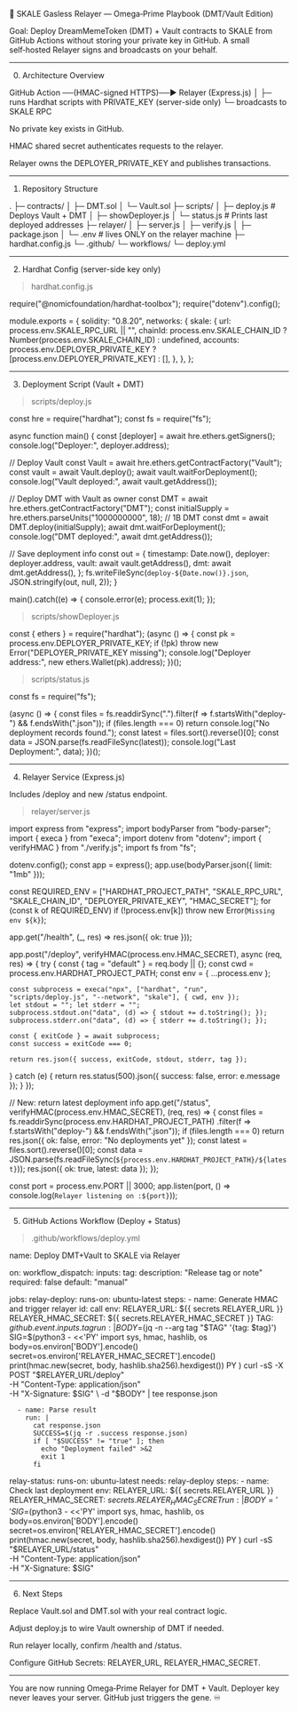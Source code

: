 🧬 SKALE Gasless Relayer — Omega‑Prime Playbook (DMT/Vault Edition)

Goal: Deploy DreamMemeToken (DMT) + Vault contracts to SKALE from GitHub Actions without storing your private key in GitHub. A small self‑hosted Relayer signs and broadcasts on your behalf.


---

0) Architecture Overview

GitHub Action  ──(HMAC-signed HTTPS)──▶  Relayer (Express.js)
                                               │
                                               ├─ runs Hardhat scripts with PRIVATE_KEY (server-side only)
                                               └─ broadcasts to SKALE RPC

No private key exists in GitHub.

HMAC shared secret authenticates requests to the relayer.

Relayer owns the DEPLOYER_PRIVATE_KEY and publishes transactions.



---

1) Repository Structure

.
├─ contracts/
│  ├─ DMT.sol
│  └─ Vault.sol
├─ scripts/
│  ├─ deploy.js        # Deploys Vault + DMT
│  ├─ showDeployer.js
│  └─ status.js        # Prints last deployed addresses
├─ relayer/
│  ├─ server.js
│  ├─ verify.js
│  ├─ package.json
│  └─ .env            # lives ONLY on the relayer machine
├─ hardhat.config.js
└─ .github/
   └─ workflows/
      └─ deploy.yml


---

2) Hardhat Config (server-side key only)

> hardhat.config.js



require("@nomicfoundation/hardhat-toolbox");
require("dotenv").config();

module.exports = {
  solidity: "0.8.20",
  networks: {
    skale: {
      url: process.env.SKALE_RPC_URL || "",
      chainId: process.env.SKALE_CHAIN_ID ? Number(process.env.SKALE_CHAIN_ID) : undefined,
      accounts: process.env.DEPLOYER_PRIVATE_KEY ? [process.env.DEPLOYER_PRIVATE_KEY] : [],
    },
  },
};


---

3) Deployment Script (Vault + DMT)

> scripts/deploy.js



const hre = require("hardhat");
const fs = require("fs");

async function main() {
  const [deployer] = await hre.ethers.getSigners();
  console.log("Deployer:", deployer.address);

  // Deploy Vault
  const Vault = await hre.ethers.getContractFactory("Vault");
  const vault = await Vault.deploy();
  await vault.waitForDeployment();
  console.log("Vault deployed:", await vault.getAddress());

  // Deploy DMT with Vault as owner
  const DMT = await hre.ethers.getContractFactory("DMT");
  const initialSupply = hre.ethers.parseUnits("1000000000", 18); // 1B DMT
  const dmt = await DMT.deploy(initialSupply);
  await dmt.waitForDeployment();
  console.log("DMT deployed:", await dmt.getAddress());

  // Save deployment info
  const out = {
    timestamp: Date.now(),
    deployer: deployer.address,
    vault: await vault.getAddress(),
    dmt: await dmt.getAddress(),
  };
  fs.writeFileSync(`deploy-${Date.now()}.json`, JSON.stringify(out, null, 2));
}

main().catch((e) => { console.error(e); process.exit(1); });

> scripts/showDeployer.js



const { ethers } = require("hardhat");
(async () => {
  const pk = process.env.DEPLOYER_PRIVATE_KEY; if (!pk) throw new Error("DEPLOYER_PRIVATE_KEY missing");
  console.log("Deployer address:", new ethers.Wallet(pk).address);
})();

> scripts/status.js



const fs = require("fs");

(async () => {
  const files = fs.readdirSync(".").filter(f => f.startsWith("deploy-") && f.endsWith(".json"));
  if (files.length === 0) return console.log("No deployment records found.");
  const latest = files.sort().reverse()[0];
  const data = JSON.parse(fs.readFileSync(latest));
  console.log("Last Deployment:", data);
})();


---

4) Relayer Service (Express.js)

Includes /deploy and new /status endpoint.

> relayer/server.js



import express from "express";
import bodyParser from "body-parser";
import { execa } from "execa";
import dotenv from "dotenv";
import { verifyHMAC } from "./verify.js";
import fs from "fs";

dotenv.config();
const app = express();
app.use(bodyParser.json({ limit: "1mb" }));

const REQUIRED_ENV = ["HARDHAT_PROJECT_PATH", "SKALE_RPC_URL", "SKALE_CHAIN_ID", "DEPLOYER_PRIVATE_KEY", "HMAC_SECRET"];
for (const k of REQUIRED_ENV) if (!process.env[k]) throw new Error(`Missing env ${k}`);

app.get("/health", (_, res) => res.json({ ok: true }));

app.post("/deploy", verifyHMAC(process.env.HMAC_SECRET), async (req, res) => {
  try {
    const { tag = "default" } = req.body || {};
    const cwd = process.env.HARDHAT_PROJECT_PATH;
    const env = { ...process.env };

    const subprocess = execa("npx", ["hardhat", "run", "scripts/deploy.js", "--network", "skale"], { cwd, env });
    let stdout = ""; let stderr = "";
    subprocess.stdout.on("data", (d) => { stdout += d.toString(); });
    subprocess.stderr.on("data", (d) => { stderr += d.toString(); });

    const { exitCode } = await subprocess;
    const success = exitCode === 0;

    return res.json({ success, exitCode, stdout, stderr, tag });
  } catch (e) {
    return res.status(500).json({ success: false, error: e.message });
  }
});

// New: return latest deployment info
app.get("/status", verifyHMAC(process.env.HMAC_SECRET), (req, res) => {
  const files = fs.readdirSync(process.env.HARDHAT_PROJECT_PATH)
    .filter(f => f.startsWith("deploy-") && f.endsWith(".json"));
  if (files.length === 0) return res.json({ ok: false, error: "No deployments yet" });
  const latest = files.sort().reverse()[0];
  const data = JSON.parse(fs.readFileSync(`${process.env.HARDHAT_PROJECT_PATH}/${latest}`));
  res.json({ ok: true, latest: data });
});

const port = process.env.PORT || 3000;
app.listen(port, () => console.log(`Relayer listening on :${port}`));


---

5) GitHub Actions Workflow (Deploy + Status)

> .github/workflows/deploy.yml



name: Deploy DMT+Vault to SKALE via Relayer

on:
  workflow_dispatch:
    inputs:
      tag:
        description: "Release tag or note"
        required: false
        default: "manual"

jobs:
  relay-deploy:
    runs-on: ubuntu-latest
    steps:
      - name: Generate HMAC and trigger relayer
        id: call
        env:
          RELAYER_URL: ${{ secrets.RELAYER_URL }}
          RELAYER_HMAC_SECRET: ${{ secrets.RELAYER_HMAC_SECRET }}
          TAG: ${{ github.event.inputs.tag }}
        run: |
          BODY=$(jq -n --arg tag "$TAG" '{tag: $tag}')
          SIG=$(python3 - <<'PY'
import sys, hmac, hashlib, os
body=os.environ['BODY'].encode()
secret=os.environ['RELAYER_HMAC_SECRET'].encode()
print(hmac.new(secret, body, hashlib.sha256).hexdigest())
PY
)
          curl -sS -X POST "$RELAYER_URL/deploy" \
            -H "Content-Type: application/json" \
            -H "X-Signature: $SIG" \
            -d "$BODY" | tee response.json

      - name: Parse result
        run: |
          cat response.json
          SUCCESS=$(jq -r .success response.json)
          if [ "$SUCCESS" != "true" ]; then
            echo "Deployment failed" >&2
            exit 1
          fi

  relay-status:
    runs-on: ubuntu-latest
    needs: relay-deploy
    steps:
      - name: Check last deployment
        env:
          RELAYER_URL: ${{ secrets.RELAYER_URL }}
          RELAYER_HMAC_SECRET: ${{ secrets.RELAYER_HMAC_SECRET }}
        run: |
          BODY='{}'
          SIG=$(python3 - <<'PY'
import sys, hmac, hashlib, os
body=os.environ['BODY'].encode()
secret=os.environ['RELAYER_HMAC_SECRET'].encode()
print(hmac.new(secret, body, hashlib.sha256).hexdigest())
PY
)
          curl -sS "$RELAYER_URL/status" \
            -H "Content-Type: application/json" \
            -H "X-Signature: $SIG"


---

6) Next Steps

Replace Vault.sol and DMT.sol with your real contract logic.

Adjust deploy.js to wire Vault ownership of DMT if needed.

Run relayer locally, confirm /health and /status.

Configure GitHub Secrets: RELAYER_URL, RELAYER_HMAC_SECRET.



---

You are now running Omega‑Prime Relayer for DMT + Vault.
Deployer key never leaves your server. GitHub just triggers the gene. ♾️

